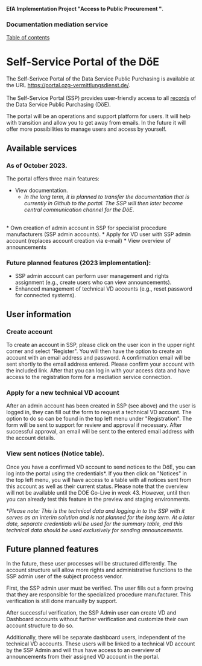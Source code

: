**EfA Implementation Project "Access to Public Procurement "**.
### Documentation mediation service
[Table of contents](/documentation/documentation.md)
<br>

# Self-Service Portal of the DöE

The Self-Serivce Portal of the Data Service Public Purchasing is available at the URL https://portal.ozg-vermittlungsdienst.de/.
<br><br>
The Self-Service Portal (SSP) provides user-friendly access to all [records](https://portal.ozg-vermittlungsdienst.de/documentation) of the Data Service Public Purchasing (DöE).

The portal will be an operations and support platform for users. It will help with transition and allow you to get away from emails. In the future it will offer more possibilities to manage users and access by yourself.

## Available services
### As of October 2023.
The portal offers three main features:
* View documentation.
  * *In the long term, it is planned to transfer the documentation that is currently in Github to the portal. The SSP will then later become central communication channel for the DöE*.
<br>
* Own creation of admin account in SSP for specialist procedure manufacturers (SSP admin accounts).
* Apply for VD user with SSP admin account (replaces account creation via e-mail)
* View overview of announcements
<br>

### Future planned features (2023 implementation):
* SSP admin account can perform user management and rights assignment (e.g., create users who can view announcements).
* Enhanced management of technical VD accounts (e.g., reset password for connected systems).

## User information
### Create account
To create an account in SSP, please click on the user icon in the upper right corner and select "Register". You will then have the option to create an account with an email address and password. A confirmation email will be sent shortly to the email address entered. Please confirm your account with the included link. After that you can log in with your access data and have access to the registration form for a mediation service connection.

### Apply for a new technical VD account
After an admin account has been created in SSP (see above) and the user is logged in, they can fill out the form to request a technical VD account. The option to do so can be found in the top left menu under "Registration". The form will be sent to support for review and approval if necessary. After successful approval, an email will be sent to the entered email address with the account details.

### View sent notices (Notice table).
Once you have a confirmed VD account to send notices to the DöE, you can log into the portal using the credentials*. If you then click on "Notices" in the top left menu, you will have access to a table with all notices sent from this account as well as their current status. Please note that the overview will not be available until the DOE Go-Live in week 43. However, until then you can already test this feature in the preview and staging environments.

**Please note: This is the technical data and logging in to the SSP with it serves as an interim solution and is not planned for the long term. At a later date, separate credentials will be used for the summary table, and this technical data should be used exclusively for sending announcements.*

## Future planned features
In the future, these user processes will be structured differently. The account structure will allow more rights and administrative functions to the SSP admin user of the subject process vendor.

First, the SSP admin user must be verified. The user fills out a form proving that they are responsible for the specialized procedure manufacturer. This verification is still done manually by support.

After successful verification, the SSP Admin user can create VD and Dashboard accounts without further verification and customize their own account structure to do so.

Additionally, there will be separate dashboard users, independent of the technical VD accounts. These users will be linked to a technical VD account by the SSP Admin and will thus have access to an overview of announcements from their assigned VD account in the portal.
